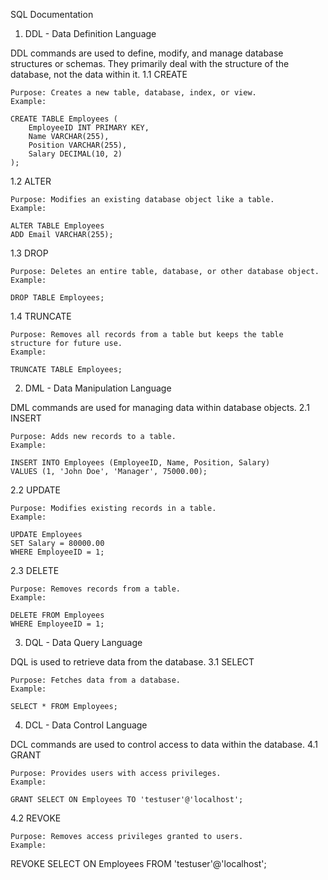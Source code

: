 SQL Documentation
1. DDL - Data Definition Language

DDL commands are used to define, modify, and manage database structures or schemas. They primarily deal with the structure of the database, not the data within it.
1.1 CREATE

    Purpose: Creates a new table, database, index, or view.
    Example:

    CREATE TABLE Employees (
        EmployeeID INT PRIMARY KEY,
        Name VARCHAR(255),
        Position VARCHAR(255),
        Salary DECIMAL(10, 2)
    );

1.2 ALTER

    Purpose: Modifies an existing database object like a table.
    Example:

    ALTER TABLE Employees
    ADD Email VARCHAR(255);

1.3 DROP

    Purpose: Deletes an entire table, database, or other database object.
    Example:

    DROP TABLE Employees;

1.4 TRUNCATE

    Purpose: Removes all records from a table but keeps the table structure for future use.
    Example:

    TRUNCATE TABLE Employees;

2. DML - Data Manipulation Language

DML commands are used for managing data within database objects.
2.1 INSERT

    Purpose: Adds new records to a table.
    Example:

    INSERT INTO Employees (EmployeeID, Name, Position, Salary)
    VALUES (1, 'John Doe', 'Manager', 75000.00);

2.2 UPDATE

    Purpose: Modifies existing records in a table.
    Example:

    UPDATE Employees
    SET Salary = 80000.00
    WHERE EmployeeID = 1;

2.3 DELETE

    Purpose: Removes records from a table.
    Example:

    DELETE FROM Employees
    WHERE EmployeeID = 1;

3. DQL - Data Query Language

DQL is used to retrieve data from the database.
3.1 SELECT

    Purpose: Fetches data from a database.
    Example:

    SELECT * FROM Employees;

4. DCL - Data Control Language

DCL commands are used to control access to data within the database.
4.1 GRANT

    Purpose: Provides users with access privileges.
    Example:

    GRANT SELECT ON Employees TO 'testuser'@'localhost';

4.2 REVOKE

    Purpose: Removes access privileges granted to users.
    Example:

REVOKE SELECT ON Employees FROM 'testuser'@'localhost';
